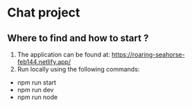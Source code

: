 # Chat project

## Where to find and how to start ?

 1. The application can be found at:  https://roaring-seahorse-feb144.netlify.app/
 2. Run locally using the following commands:
 - npm run start
 - npm run dev
 - npm run node
